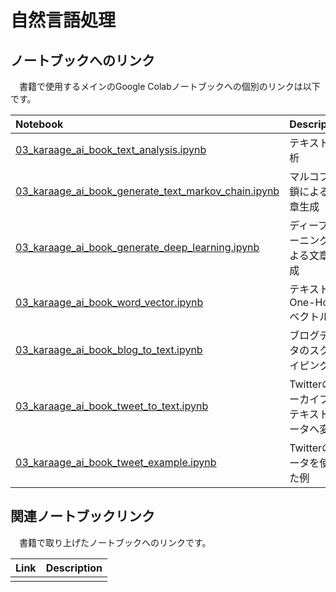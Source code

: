 # 自然言語処理

## ノートブックへのリンク
　書籍で使用するメインのGoogle Colabノートブックへの個別のリンクは以下です。

| Notebook  | Description |
|:-|:-|
| [03_karaage_ai_book_text_analysis.ipynb](https://colab.research.google.com/drive/1jeJaIg7w6Id0XB9_cSzCYXiSCf8zufNl?usp=sharing)  | テキスト分析 |
| [03_karaage_ai_book_generate_text_markov_chain.ipynb](https://colab.research.google.com/drive/1w6O7haZIPbaB4NUyqo9_EJTo9Dv49J-M?usp=sharing) | マルコフ連鎖による文章生成 |
| [03_karaage_ai_book_generate_deep_learning.ipynb](https://colab.research.google.com/drive/1iwRXQMk887_CF2w9CM6Jf4Up8ZfxVkvd?usp=sharing) | ディープラーニングによる文章生成 |
| [03_karaage_ai_book_word_vector.ipynb](https://colab.research.google.com/drive/1HOt41KHpcIdeB5EWVsnM21Zwm8nZMG90?usp=sharing) | テキストのOne-Hot-ベクトル化 |
| [03_karaage_ai_book_blog_to_text.ipynb](https://colab.research.google.com/drive/1kpCpvHZWmE6h4uKf65NlWiwP38gcpMxM?usp=sharing) | ブログデータのスクレイピング |
| [03_karaage_ai_book_tweet_to_text.ipynb](https://colab.research.google.com/drive/1DkQ_AnDdrkLRBJPeInxHIQp1FZK0sMqj?usp=sharing) | Twitterのアーカイブをテキストデータへ変換 |
| [03_karaage_ai_book_tweet_example.ipynb](https://colab.research.google.com/drive/1xkzT5lfhYNPRwA811SvrkpyUacIBTLPu?usp=sharing) | Twitterのデータを使った例 |

## 関連ノートブックリンク
　書籍で取り上げたノートブックへのリンクです。

| Link  | Description |
|:-|:-|
|  |  |
